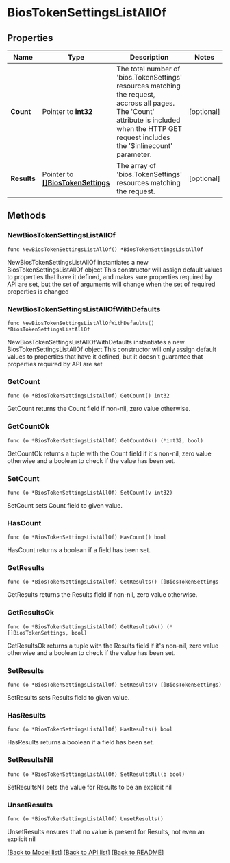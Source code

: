 # BiosTokenSettingsListAllOf

## Properties

Name | Type | Description | Notes
------------ | ------------- | ------------- | -------------
**Count** | Pointer to **int32** | The total number of &#39;bios.TokenSettings&#39; resources matching the request, accross all pages. The &#39;Count&#39; attribute is included when the HTTP GET request includes the &#39;$inlinecount&#39; parameter. | [optional] 
**Results** | Pointer to [**[]BiosTokenSettings**](BiosTokenSettings.md) | The array of &#39;bios.TokenSettings&#39; resources matching the request. | [optional] 

## Methods

### NewBiosTokenSettingsListAllOf

`func NewBiosTokenSettingsListAllOf() *BiosTokenSettingsListAllOf`

NewBiosTokenSettingsListAllOf instantiates a new BiosTokenSettingsListAllOf object
This constructor will assign default values to properties that have it defined,
and makes sure properties required by API are set, but the set of arguments
will change when the set of required properties is changed

### NewBiosTokenSettingsListAllOfWithDefaults

`func NewBiosTokenSettingsListAllOfWithDefaults() *BiosTokenSettingsListAllOf`

NewBiosTokenSettingsListAllOfWithDefaults instantiates a new BiosTokenSettingsListAllOf object
This constructor will only assign default values to properties that have it defined,
but it doesn't guarantee that properties required by API are set

### GetCount

`func (o *BiosTokenSettingsListAllOf) GetCount() int32`

GetCount returns the Count field if non-nil, zero value otherwise.

### GetCountOk

`func (o *BiosTokenSettingsListAllOf) GetCountOk() (*int32, bool)`

GetCountOk returns a tuple with the Count field if it's non-nil, zero value otherwise
and a boolean to check if the value has been set.

### SetCount

`func (o *BiosTokenSettingsListAllOf) SetCount(v int32)`

SetCount sets Count field to given value.

### HasCount

`func (o *BiosTokenSettingsListAllOf) HasCount() bool`

HasCount returns a boolean if a field has been set.

### GetResults

`func (o *BiosTokenSettingsListAllOf) GetResults() []BiosTokenSettings`

GetResults returns the Results field if non-nil, zero value otherwise.

### GetResultsOk

`func (o *BiosTokenSettingsListAllOf) GetResultsOk() (*[]BiosTokenSettings, bool)`

GetResultsOk returns a tuple with the Results field if it's non-nil, zero value otherwise
and a boolean to check if the value has been set.

### SetResults

`func (o *BiosTokenSettingsListAllOf) SetResults(v []BiosTokenSettings)`

SetResults sets Results field to given value.

### HasResults

`func (o *BiosTokenSettingsListAllOf) HasResults() bool`

HasResults returns a boolean if a field has been set.

### SetResultsNil

`func (o *BiosTokenSettingsListAllOf) SetResultsNil(b bool)`

 SetResultsNil sets the value for Results to be an explicit nil

### UnsetResults
`func (o *BiosTokenSettingsListAllOf) UnsetResults()`

UnsetResults ensures that no value is present for Results, not even an explicit nil

[[Back to Model list]](../README.md#documentation-for-models) [[Back to API list]](../README.md#documentation-for-api-endpoints) [[Back to README]](../README.md)


